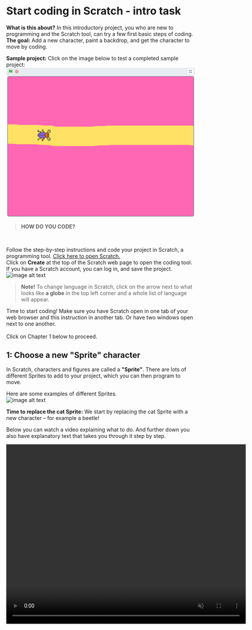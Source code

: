 # Start coding in Scratch - intro task 

**What is this about?** In this introductory project, you who are new to programming and the Scratch tool, can try a few first basic steps of coding. 
**The goal:** Add a new character, paint a backdrop, and get the character to move by coding. 


**Sample project:** Click on the image below to test a completed sample project: <a href="https://scratch.mit.edu/projects/445589191/" target="_blank"> ![image alt text](Exempelprojekt_sprajtPåBana.png)</a>


> **HOW DO YOU CODE?** 
</br>

Follow the step-by-step instructions and code your project in Scratch, a programming tool. <a href="https://scratch.mit.edu" target="_blank"> Click here to open Scratch. </a> 
</br>
Click on **Create** at the top of the Scratch web page to open the coding tool. If you have a Scratch account, you can log in, and save the project. 
    ![image alt text](Scratch_sajt.png) 
</br>

> **Note!** To change language in Scratch, click on the arrow next to what looks like **a globe** in the top left corner and a whole list of language will appear. 

Time to start coding! Make sure you have Scratch open in one tab of your web browser and this instruction in another tab. Or have two windows open next to one another. 
</br>
</br>
Click on Chapter 1 below to proceed. 


## 1: Choose a new "Sprite" character

In Scratch, characters and figures are called a **"Sprite"**. There are lots of different Sprites to add to your project, which you can then program to move. 

Here are some examples of different Sprites.  </br>
    ![image alt text](exempel_sprajtar.png) 
</br>

**Time to replace the cat Sprite:** We start by replacing the cat Sprite with a new character – for example a beetle! 
</br>

Below you can watch a video explaining what to do. And further down you also have explanatory text that takes you through it step by step.  

<video src="./BugRacedel1_nytt.mp4" controls muted height=480 width=640 />

>**TIME FOR YOU TO:**
- Remove the cat Sprite from the project
- Choose a new Sprite (for example a beetle) 
- Reduce the size of the Sprite  

<br>
>**STEP-BY-STEP INSTRUCTIONS:**

Make sure you have clicked **Create** on Scratch webpage so that the program is open, and you can start creating your project. 
<br>
First we will replace the cat with another Sprite. This is how: 


**Remove the cat and choose a new Sprite**

1. There are two similar cat characters in the project – one large and one small. The big one is on the white **Stage** and the little one in a box below the stage. On the box with the cat there is **a trash can** in the upper right corner. Click on the trash can and the cat will be deleted from the project. The larger cat on the stage is gone and the stage is empty.  

    ![image alt text](Ta_bort_Sprajt.png) 

2. Now we need to add a **new Sprite**. To the right under the stage you can see a blue button with a white cat face on it. This is the **Choose a Sprite** button. Click on it. 

    ![image alt text](Ny_Sprajt-knapp.png)

3. Now you are in the Sprite library for Scratch. There are lots of Sprites to choose from. Click on the Sprite you want in your project and it will show up on your stage. 

    ![image alt text](sprajtbiblioteket.png)

>**Note!** At the top of the Sprite Library there is a menu with different categories to make it easier to find the Sprite you want, for example, Music, People or Food. There is also a search function. 

**Reduce the size of the Sprite**

4. The Sprite you just added is a bit large. You can reduce the size of it by locating **Size 100** above the smaller Sprite image and below the stage. This means that the Sprite is **in full size**, i.e., 100%. Change the number to a lower percentage, for example 50. You can always go back and change it again if it becomes too big or small for your project. 

    ![image alt text](Ändra_Storlek_Sprajt.png)

**Next step:** You have now added a new Sprite and we want to make it move, but first we’ll create a more fun backdrop for the Sprite to move on.  

Click to go to chapter 2. 

## 2: Draw a backdrop
Now we are going to draw a backdrop with a track for the Sprite to run on.


>**TIME FOR YOU TO:**
- Activate the backdrop 
- Enable Bitmap mode in the drawing tool
- Select color and tools to fill the backdrop
- Choose a new color and tool to paint a track 

<br>
>**STEP-BY-STEP INSTRUCTIONS:**

The white box behind your Sprite is called a stage. We can change the backdrop of the stage, either by selecting an image from the backdrop library or by drawing our own. We want to draw a backdrop with a track on it. This is how:  

**Activate the backdrop and drawing tool**

1. The Sprite is activated, since we have been working with it so we need to activate the backdrop to be able to make changes to that instead. Click on the white box in the bottom right hand corner where it says **STAGE**. The backdrop is activated when you see that it is marked with a blue frame. 

    ![image alt text](Aktivera_Scen_Bakgrund.png)

2. To open the backdrop drawing tool, click on the tab called **Backdrops** located in the top left corner of your screen. 

	  ![image alt text](Aktivera_Bakgrunder-flik.png)

3. Click on the blue button at the bottom below the drawing area that says **"Convert to bitmap”** on. This makes painting much easier.

    ![image alt text](Bakgrunder_Gör_till_bitmapp.png)
    
**Pick color and tools to change the backdrop**

4. Select **a new color** for the backdrop by clicking on the **Fill box**. A color picker will appear. Move the white circles to the left or right to get the color you want. 

   ![image alt text](RITA_Välj_Färg-funktion_bitmapp.png)
    
5. When you are happy with your color, close the window of the color picker by clicking anywhere outside it. Then **select the tool** that looks like a **BUCKET**. Click on the larger checkered area to the right and the whole backdrop will be in the color you selected. (You will se the same color appear on the Stage with your Sprite as well)

  ![image alt text](Bakgrunder_Fyll_med_färg-verktyg.png)
  
**Choose a new tool and color to paint a track**

6. Now we need to paint a track for the Sprite to run on. Click on the tool that looks like a **BRUSH**. Then click on the **number 10** above the drawing surface and change the size of the brush to **100** – a good width for the track. Press **Fill** to pick a color for the track. 

 ![image alt text](Bakgrund_måla_pensel.png)
 
7. Paint a straight path on the drawing surface with the brush and the new color. The line should be quite thick so the Sprite can fit on the track. 

  ![image alt text](bakgrund_ritad_väg.png)

**Next step:** we have a Sprite and a backdrop. Time to start coding so that the Sprite can run on the track!
 
Click on Chapter 3 for the next step 


## 3: Making the Sprite move 
A Sprite is just an image, but with code we can control the Sprite and the project. We give the Sprite instructions for how it should move across the stage using code. Code also controls **how** and **when** the Sprite should be moving. You create the code with the colorful puzzle pieces that you see on the left side in Scratch. You put the pieces together into, what we call, **a Script** on the large white script surface in the middle. 
Time for you to make the Sprite move! 
</br>

>**TIME FOR YOU TO**

- Activate the Sprite and go back to the code workspace 
- Add code for EVENTS with starting code: *when GREEN FLAG clicked* 
- Add code for MOTION: *move 10 steps* 
- Add code for CONTROL: *forever* (a loop) 
<br>
>**STEP-BY-STEP INSTRUCTIONS:**

**Activate the Sprite and return to the code workspace **

1.  When you worked on the backdrop you were in the workspace called **BACKDROP**. To be able to code you need to click on the tab named **CODE** in the upper left-hand corner. Then click on the small image for your Sprite to activate it.

Now you are ready to start coding your Sprite – which doesn’t have to be a beetle.

**Start och stoppknapp**
Have you noticed the **START** and **STOP** buttons above the stage with the Sprite? The **green flag** is the start button and the **red button** is the stop button.   

  ![image alt text](START_STOPP-funktion.png)

Time for you to add code so that your Sprite starts to move on the Stage when you press the START button – that is, **the green flag**. 

**Enter code block for start**

2. At the far left you can see different colored themes with headings, e.g. *Motion*, *Looks* and *Control*. When you click on the themes, more coding blocks will show up in the shape of puzzle pieces. The theme has the same color as its associated code blocks.  

Click on the yellow theme called **EVENTS** and select the block with a green flag on it called: **"when GREEN FLAG clicked”**. Drag the block to the large, white script surface in the middle of the window and drop it there. 

  ![image alt text](Koda_HÄNDELSER-När_START_klickas_på.png)
  
You have now added a **Hat block** to your project. A hat block is always at the top of the code you want to build. But you need more code so that the Sprite knows what to do when the green start flag is clicked.

**Enter code blocks for motion**

3. Click on the blue theme called **MOTION** and select the **"move 10 steps"** block. Drag the block to the script surface and attach it under the yellow hat block with the green flag. You connect the blocks as two pieces of a puzzle.

  ![image alt text](Koda_Exempelscript_RÖRELSE_Gå10Steg.png)

 >**Note!** If you move two blocks close to each other on the script surface, a gray shadow will appear. You can then release the code block you are holding, and the blocks automatically come together as puzzle pieces –like a magnet is pulling them together. 

![image alt text](Koda_exempelbild_snapfunktion_kodblock.png)
</br>

>**Test your code!** Test what happens when you press the START button (the green flag above the scene). Does the Sprite move a little to the right when you click the start button? Try several times, what happens?

**Add a loop to repeat the motion**

4. You want the Sprite to continue moving forward when you press the start button. For that we need to add a code block that tells the motion to repeat over and over again. This is called a **loop**. This is what you do: 

Click on the orange theme called **CONTROL**. Here you will find a block called **"forever"**. This block will repeat the code that is placed inside it over and over, which is a **loop**.  

Place the **"forever"** block to the script surface and place it directly below **"when GREEN FLAG clicked"** so that the blue motion block **"move 10 steps"** is placed inside the loop. It should look like the image below: 

  ![image alt text](Koda_Exempelscript-KONTROLL-För_Alltid-loop.png)

>**Test your code!** Press the START button. Your Sprite should run away really fast.

**Stop the code and drag the Sprite back**

5. The Sprite stops by itself at the edge of the stage. You can drag it back onto the stage again. Does it run away again? You have to click on the red stop button above the stage to stop the code for the Sprite to stop running. 

  ![image alt text](START_STOPP-funktion.png)

>**Note!** Does the Sprite move too fast? You can change the speed by typing a lower number in the blue block called **“move 10 steps”**. Click on the number 10 in the block and write, for example, 3. Start the project again – does the Sprite move at a good speed? Test until you find the speed you want it to have. 
![image alt text](Koda_RÖRELSE-Ändra_i_variabel-sänk_hastighet.png)
</br>

**Next step:**
Now we have a Sprite that runs on the track, but it gets stuck at the edge. Let’s give it a starting position. 

Click on Chapter 4 for the next step.

## 4: Set a Start position
To avoid having to drag the beetle (or whatever Sprite you are using) back every time you start the game, you can code it to start at the same place each time. For that you need to use x and y coordinates. 

>**TIME FOR YOU TO:**

- Drag the Sprite to a place on the track where you want it to start 
- Enter code to indicate starting position MOTION: go to x: __ y: __ 

<br>
>**STEP-BY-STEP INSTRUCTIONS:**

**Add a code to set starting position  **

1. Drag the Sprite to the position on the track where you want it to start. 

2. Click on the **MOTION** theme on the left and select the block **"go to x: __ y: __"**. Insert the code block in the script directly below the block **"when GREEN FLAG clicked".** The numbers (values) that are in the block at X and Y are **the coordinates for the position** of your beetle on the stage. 

  ![image alt text](Koda_RÖRELSE_Gå_till_X_Y_Startposition.png)

Now the beetle will be in the same starting position every time you press the green START flag above the stage. 

>**Time to test your code!** Does the Sprite start from the same position every time you press the green start flag? Does it move fast enough? 

**Good work! You have created your first project in Scratch and coded your first project that makes a Sprite move.**


## Finished!
Congratulations! You now know the basics of Scratch and can move on to bigger projects! 


## Questions:

* What is a sprite? 

* What is a loop? 

* What is a script? 
